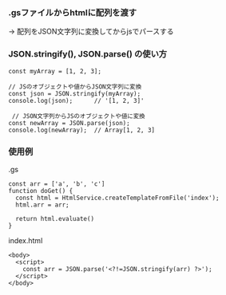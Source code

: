 ### .gsファイルからhtmlに配列を渡す
-> 配列をJSON文字列に変換してからjsでパースする

### JSON.stringify(), JSON.parse() の使い方
```
const myArray = [1, 2, 3];

// JSのオブジェクトや値からJSON文字列に変換
const json = JSON.stringify(myArray);
console.log(json);      // '[1, 2, 3]'
 
 // JSON文字列からJSのオブジェクトや値に変換
const newArray = JSON.parse(json);
console.log(newArray);  // Array[1, 2, 3]
```

### 使用例
.gs  
```
const arr = ['a', 'b', 'c']
function doGet() { 
  const html = HtmlService.createTemplateFromFile('index');
  html.arr = arr;
  
  return html.evaluate()
}
```
index.html  
```
<body>
  <script>
    const arr = JSON.parse('<?!=JSON.stringify(arr) ?>');
  </script>
</body>

```